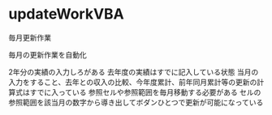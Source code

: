 # updateWorkVBA
毎月更新作業

毎月の更新作業を自動化

2年分の実績の入力しろがある
去年度の実績はすでに記入している状態
当月の入力をすること、去年との収入の比較、今年度累計、前年同月累計等の更新の計算式はすでに入っている
参照セルや参照範囲を毎月移動する必要がある
セルの参照範囲を該当月の数字から導き出してボダンひとつで更新が可能になっている
